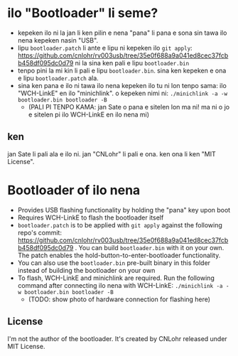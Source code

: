 # ilo "Bootloader" li seme?

* kepeken ilo ni la jan li ken pilin e nena "pana" li pana e sona sin tawa ilo nena kepeken nasin "USB".
* lipu `bootloader.patch` li ante e lipu ni kepeken ilo `git apply`: https://github.com/cnlohr/rv003usb/tree/35e0f688a9a041ed8cec37fcbb458df095dc0d79 ni la sina ken pali e lipu `bootloader.bin`
* tenpo pini la mi kin li pali e lipu `bootloader.bin`. sina ken kepeken e ona e lipu `bootloader.patch` ala.
* sina ken pana e ilo ni tawa ilo nena kepeken ilo tu ni lon tenpo sama: ilo "WCH-LinkE" en ilo "minichlink". o kepeken nimi ni: `./minichlink -a -w bootloader.bin bootloader -B`
	* (PALI PI TENPO KAMA: jan Sate o pana e sitelen lon ma ni! ma ni o jo e sitelen pi ilo WCH-LinkE en ilo nena mi)

## ken

jan Sate li pali ala e ilo ni. jan "CNLohr" li pali e ona. ken ona li ken "MIT License".

# Bootloader of ilo nena

* Provides USB flashing functionality by holding the "pana" key upon boot
* Requires WCH-LinkE to flash the bootloader itself
* `bootloader.patch` is to be applied with `git apply` against the following repo's commit: https://github.com/cnlohr/rv003usb/tree/35e0f688a9a041ed8cec37fcbb458df095dc0d79 . You can build `bootloader.bin` with it on your own. The patch enables the hold-button-to-enter-bootloader functionality.
* You can also use the `bootloader.bin` pre-built binary in this folder instead of building the bootloader on your own
* To flash, WCH-LinkE and minichlink are required. Run the following command after connecting ilo nena with WCH-LinkE: `./minichlink -a -w bootloader.bin bootloader -B`
	* (TODO: show photo of hardware connection for flashing here)

## License

I'm not the author of the bootloader. It's created by CNLohr released under MIT License.
